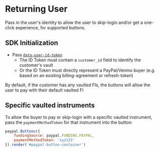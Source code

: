 # Returning User

Pass in the user's identity to allow the user to skip-login and/or get a one-click experience, for supported buttons.

## SDK Initialization

- Pass [`data-user-id-token`](../../initialization.md#data-user-id-token)
  - The ID Token must contain a `customer_id` field to identify the customer's vault
  - Or the ID Token must directly represent a PayPal/Venmo buyer (e.g. based on an existing billing-agreement or refresh-token)

By default, if the customer has any vaulted FIs, the buttons will allow the user to pay with their default vaulted FI

## Specific vaulted instruments

To allow the buyer to pay or skip-login with a specific vaulted instrument, pass the `paymentMethodToken` for that instrument into the button:

```javascript
paypal.Buttons({
    fundingSource: paypal.FUNDING.PAYPAL,
    paymentMethodToken: 'xyz123'
}).render('#paypal-button-container')
```

